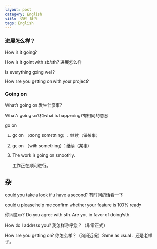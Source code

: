 ```yaml
---
layout: post
category: English
title: 语料-疑问
tags: English
---
```


### 进展怎么样？

How is it going?

How is it goint with sb/sth? 进展怎么样

Is everything going well?

How are you getting on with your project?

### Going on

 What’s going on 发生什麼事?

What’s going on?和what is happening?有相同的意思



go on

1. go on （doing something）： 继续（做某事）
2. go on （with something）：继续（某事）



1. The work is going on smoothly. 

   工作正在顺利进行。



## 杂

could you take a look if u have a second? 有时间的话看一下

could u please help me confirm whether  your feature is 100% ready 

你同意xx? Do you agree with sth. Are you in favor of doing/sth.

How do I address you? 我怎样称呼您？（非常正式）

How are you getting on? 你怎么样？（询问近况）Same as usual．还是老样子。

